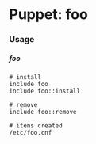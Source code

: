 # Puppet: foo


### Usage

##### foo

    # install
    include foo
    include foo::install

    # remove
    include foo::remove

    # itens created
    /etc/foo.cnf

